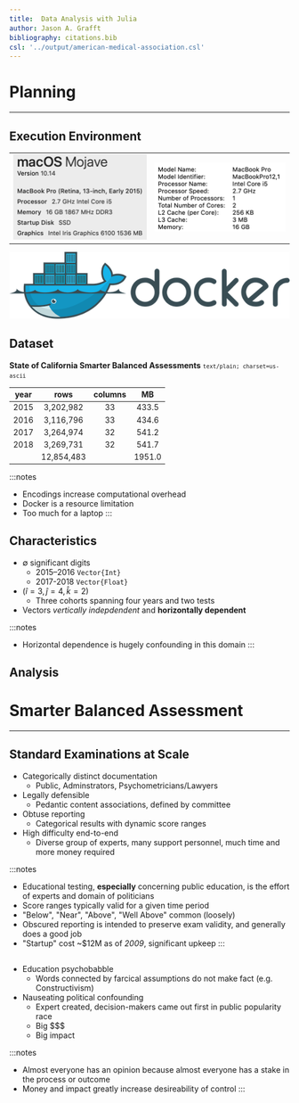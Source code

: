 ```yaml
---
title:  Data Analysis with Julia
author: Jason A. Grafft
bibliography: citations.bib
csl: '../output/american-medical-association.csl'
---
```


# Planning

---

## Execution Environment
|||
|:-:|:-:|
|![](img/macbook_specs_1.png)|![](img/macbook_specs_2.png)|

![](img/docker_logo.png)

## Dataset
**State of California Smarter Balanced Assessments**
<small>`text/plain; charset=us-ascii`</small>

|year|rows|columns|MB|
|:-:|:-:|:-:|:-:|
| 2015 | 3,202,982 | 33 | 433.5 |
| 2016 | 3,116,796 | 33 | 434.6 |
| 2017 | 3,264,974 | 32 | 541.2 |
| 2018 | 3,269,731 | 32 | 541.7 |
| | 12,854,483 | | 1951.0 |

:::notes
- Encodings increase computational overhead
- Docker is a resource limitation
- Too much for a laptop
:::

## Characteristics
<!-- $$
x \in X_{2015} \cap X_{2016} \cap X_{2017} \cap X_{2018} = \begin{matrix}
    x_{2015,3} & x_{2015,4} & x_{2015,5} \\
    x_{2016,4} & x_{2016,5} & x_{2016,6} \\
    x_{2017,5} & x_{2017,6} & x_{2017,7} \\
    x_{2018,6} & x_{2018,7} & x_{2018,8} \\
\end{matrix}
$$ -->

- $\emptyset$ significant digits
    - 2015–2016 `Vector{Int}`
    - 2017-2018 `Vector{Float}`
- $(\hat{i}=3, \hat{j}=4, \hat{k}=2$)
    - Three cohorts spanning four years and two tests
- Vectors *vertically indepdendent* and **horizontally dependent**

:::notes
- Horizontal dependence is hugely confounding in this domain
:::

## Analysis

# Smarter Balanced Assessment

---

## Standard Examinations at Scale
- Categorically distinct documentation
    - Public, Adminstrators, Psychometricians/Lawyers
- Legally defensible
    - Pedantic content associations, defined by committee
- Obtuse reporting
    - Categorical results with dynamic score ranges
- High difficulty end-to-end
    - Diverse group of experts, many support personnel, much time and more money required

:::notes
- Educational testing, **especially** concerning public education, is the effort of experts and domain of politicians
- Score ranges typically valid for a given time period
- "Below", "Near", "Above", "Well Above" common (loosely)
- Obscured reporting is intended to preserve exam validity, and generally does a good job
- "Startup" cost ~$12M as of *2009*, significant upkeep
:::

## 
- Education psychobabble
    - Words connected by farcical assumptions do not make fact (e.g. Constructivism)
- Nauseating political confounding
    - Expert created, decision-makers came out first in public popularity race
    - Big \$\$\$
    - Big impact

:::notes
- Almost everyone has an opinion because almost everyone has a stake in the process or outcome
- Money and impact greatly increase desireability of control
:::